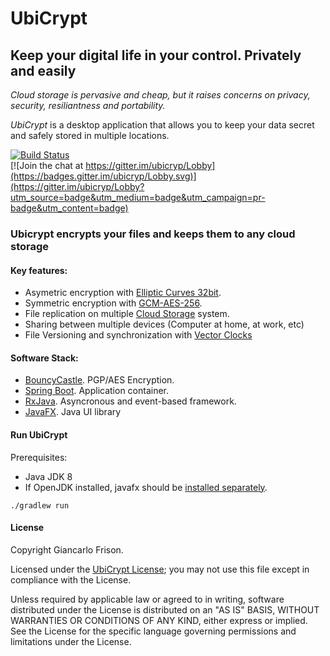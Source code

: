# UbiCrypt

## Keep your digital life in your control. Privately and easily

_Cloud storage is pervasive and cheap, but it raises concerns on privacy, security, resiliantness and portability._

*UbiCrypt* is a desktop application that allows you to keep your data secret and safely stored in multiple locations.

[![Build Status](https://travis-ci.org/gfrison/ubicrypt.svg?branch=master)](https://travis-ci.org/gfrison/ubicrypt)  
[![Join the chat at https://gitter.im/ubicryp/Lobby](https://badges.gitter.im/ubicryp/Lobby.svg)](https://gitter.im/ubicryp/Lobby?utm_source=badge&utm_medium=badge&utm_campaign=pr-badge&utm_content=badge)

### Ubicrypt encrypts your files and keeps them to any cloud storage
#### Key features:
  - Asymetric encryption with [Elliptic Curves 32bit](https://en.wikipedia.org/wiki/Elliptic_curve).
  - Symmetric encryption with [GCM-AES-256](https://en.wikipedia.org/wiki/Galois/Counter_Mode).
  - File replication on multiple [Cloud Storage](https://en.wikipedia.org/wiki/Cloud_storage) system.
  - Sharing between multiple devices (Computer at home, at work, etc)
  - File Versioning and synchronization with [Vector Clocks](https://en.wikipedia.org/wiki/Vector_clock)

#### Software Stack:
  - [BouncyCastle](https://www.bouncycastle.org/). PGP/AES Encryption.
  - [Spring Boot](https://projects.spring.io/spring-boot/). Application container.
  - [RxJava](https://github.com/ReactiveX/RxJava). Asyncronous and event-based framework.
  - [JavaFX](http://docs.oracle.com/javase/8/javase-clienttechnologies.htm). Java UI library

#### Run UbiCrypt 

Prerequisites:

  - Java JDK 8
  - If OpenJDK installed, javafx should be [installed separately](http://chriswhocodes.com/).

`./gradlew run`

#### License

Copyright Giancarlo Frison.

Licensed under the [UbiCrypt License](LICENSE.md); you may not use this file except in compliance with the License. 

Unless required by applicable law or agreed to in writing, software distributed under the License is distributed on an "AS IS" BASIS, WITHOUT WARRANTIES OR CONDITIONS OF ANY KIND, either express or implied. See the License for the specific language governing permissions and limitations under the License.
